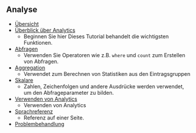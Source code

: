 
## <a name="analytics"></a>Analyse
* [Übersicht](../articles/application-insights/app-insights-analytics.md)
* [Überblick über Analytics](../articles/application-insights/app-insights-analytics-tour.md)
  * Beginnen Sie hier Dieses Tutorial behandelt die wichtigsten Funktionen.
* [Abfragen](../articles/application-insights/app-insights-analytics-reference.md#queries-and-operators)
  * Verwenden Sie Operatoren wie z.B. `where` und `count` zum Erstellen von Abfragen.
* [Aggregation](../articles/application-insights/app-insights-analytics-reference.md#aggregations)
  * Verwendet zum Berechnen von Statistiken aus den Eintragsgruppen
* [Skalare](../articles/application-insights/app-insights-analytics-reference.md#scalars)
  * Zahlen, Zeichenfolgen und andere Ausdrücke werden verwendet, um den Abfrageparameter zu bilden.
* [Verwenden von Analytics](../articles/application-insights/app-insights-analytics-using.md)
  * Verwenden von Analytics
* [Sprachreferenz](../articles/application-insights/app-insights-analytics-reference.md)
  * Referenz auf einer Seite.
* [Problembehandlung](../articles/application-insights/app-insights-analytics-troubleshooting.md)

